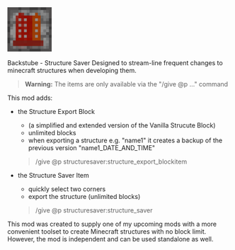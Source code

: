 <img src="https://github.com/backstube-gaming/StructureSaver/blob/main/structuresaver_icon_400.png" alt="drawing" width="100"/>

Backstube - Structure Saver
Designed to stream-line frequent changes to minecraft structures when developing them.


> **Warning:** The items are only available via the "/give @p ..."  command

This mod adds:
- the Structure Export Block
  - (a simplified and extended version of the Vanilla Strucute Block)
  - unlimited blocks
  - when exporting a structure e.g. "name1" it creates a backup of the previous version "name1_DATE_AND_TIME"
  > /give @p structuresaver:structure_export_blockitem

- the Structure Saver Item
  - quickly select two corners
  - export the structure (unlimited blocks)
  > /give @p structuresaver:structure_saver


This mod was created to supply one of my upcoming mods with a more convenient toolset to create Minecraft structures with no block limit.
However, the mod is independent and can be used standalone as well.
